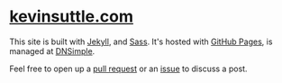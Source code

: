 [kevinsuttle.com](http://kevinsuttle.com)
===

This site is built with [Jekyll](http://jekyllrb.com), and [Sass](http://sass-lang.com). It's hosted with [GitHub Pages](http://pages.github.com), is managed at [DNSimple](http://dnsimple.com).

Feel free to open up a [pull request](https://github.com/kevinSuttle/kevinsuttle.github.io/pulls) or an [issue](https://github.com/kevinSuttle/kevinsuttle.github.io/issues) to discuss a post.
